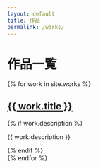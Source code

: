 ```yaml
---
layout: default
title: 作品
permalink: /works/
---
```


<h1>作品一覧</h1>

<div class="works-list">
  {% for work in site.works %}
    <article class="work-preview">
      <h2>
        <a href="{{ site.baseurl }}/works/{{ work.permalink }}">{{ work.title }}</a>
      </h2>
      {% if work.description %}
        <p>{{ work.description }}</p>
      {% endif %}
    </article>
  {% endfor %}
</div> 